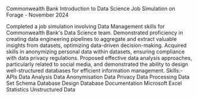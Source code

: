 Commonwealth Bank Introduction to Data Science Job Simulation on Forage - November 2024

Completed a job simulation involving Data Management skills for Commonwealth Bank's Data Science team.
Demonstrated proficiency in creating data engineering pipelines to aggregate and extract valuable insights from datasets, optimizing data-driven decision-making.
Acquired skills in anonymizing personal data within datasets, ensuring compliance with data privacy regulations.
Proposed effective data analysis approaches, particularly related to social media, and demonstrated the ability to design well-structured databases for efficient information management.
Skills:-
APIs
Data Analysis
Data Anonymisation
Data Privacy
Data Processing
Data Set Schema
Database Design
Database Documentation
Microsoft Excel
Statistics
Unstructured Data
